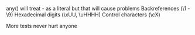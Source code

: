 any() will treat - as a literal but that will cause problems
Backreferences     (\1 - \9)
Hexadecimal digits (\xUU, \uHHHH)
Control characters (\cX)

More tests never hurt anyone
